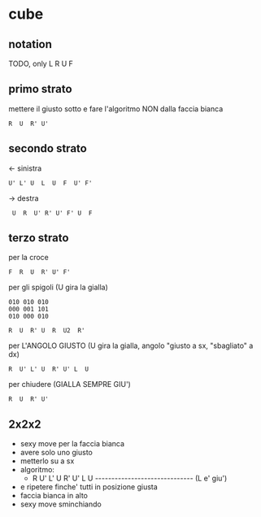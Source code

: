# cube

## notation

TODO, only L R U F

## primo strato

mettere il giusto sotto e fare l'algoritmo NON dalla faccia bianca

```
R  U  R' U'
```

## secondo strato

<- sinistra

```
U' L' U  L  U  F  U' F'
```

-> destra

```
 U  R  U' R' U' F' U  F
```

## terzo strato

per la croce

```
F  R  U  R' U' F'
```

per gli spigoli (U gira la gialla)

```
010 010 010
000 001 101
010 000 010
```

```
R  U  R' U  R  U2  R'
```

per L'ANGOLO GIUSTO (U gira la gialla, angolo "giusto a sx, "sbagliato" a dx)

```
R  U' L' U  R' U' L  U
```

per chiudere (GIALLA SEMPRE GIU')

```
R  U  R' U'
```

## 2x2x2


+ sexy move per la faccia bianca
+ avere solo uno giusto
+ metterlo su a sx
+ algoritmo:
  + R U' L' U R' U' L U ------------------------------ (L e' giu')
+ e ripetere finche' tutti in posizione giusta
+ faccia bianca in alto
+ sexy move sminchiando
